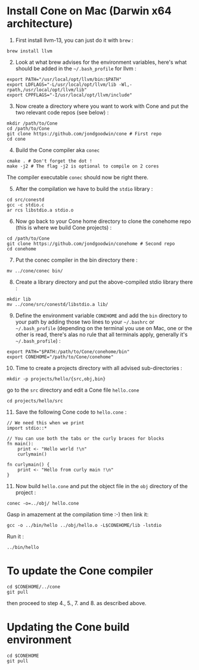 # Install Cone on Mac (Darwin x64 architecture)

1. First install llvm-13, you can just do it with `brew` :

`brew install llvm`

2. Look at what brew advises for the environment variables, here's what should be added in the
`~/.bash_profile` for llvm :

```
export PATH="/usr/local/opt/llvm/bin:$PATH"
export LDFLAGS="-L/usr/local/opt/llvm/lib -Wl,-rpath,/usr/local/opt/llvm/lib"
export CPPFLAGS="-I/usr/local/opt/llvm/include"
```

3. Now create a directory where you want to work with Cone and put the two relevant code repos (see
below) :

```
mkdir /path/to/Cone
cd /path/to/Cone
git clone https://github.com/jondgoodwin/cone # First repo
cd cone
```

4. Build the Cone compiler aka `conec`

```
cmake . # Don't forget the dot !
make -j2 # The flag -j2 is optional to compile on 2 cores
```

The compiler executable `conec` should now be right there.

5. After the compilation we have to build the `stdio` library :

```
cd src/conestd
gcc -c stdio.c
ar rcs libstdio.a stdio.o
```

6. Now go back to your Cone home directory to clone the conehome repo (this is where we build Cone projects) :

```
cd /path/to/Cone
git clone https://github.com/jondgoodwin/conehome # Second repo
cd conehome
```

7. Put the conec compiler in the bin directory there :

`mv ../cone/conec bin/`

8. Create a library directory and  put the above-compiled stdio library there :

```
mkdir lib
mv ../cone/src/conestd/libstdio.a lib/
```

9. Define the environment variable `CONEHOME` and add the `bin` directory to your path by adding those two lines to your `~/.bashrc` or `~/.bash_profile` (depending on the terminal you use on Mac, one or the other is read, there's alas no rule that all terminals apply, generally it's `~/.bash_profile`) :

```
export PATH="$PATH:/path/to/Cone/conehome/bin"
export CONEHOME="/path/to/Cone/conehome"
```

10. Time to create a projects directory with all advised sub-directories :

`mkdir -p projects/hello/{src,obj,bin}`

go to the `src` directory and edit a Cone file `hello.cone`

`cd projects/hello/src`

11. Save the following Cone code to `hello.cone` :

```
// We need this when we print
import stdio::*

// You can use both the tabs or the curly braces for blocks
fn main():
    print <- "Hello world !\n"
    curlymain()

fn curlymain() {
    print <- "Hello from curly main !\n"
}
```

11. Now build `hello.cone` and put the object file in the `obj` directory of the project :

`conec -o=../obj/ hello.cone`

Gasp in amazement at the compilation time :-) then link it:

`gcc -o ../bin/hello ../obj/hello.o -L$CONEHOME/lib -lstdio`

Run it :

`../bin/hello`


# To update the Cone compiler

```
cd $CONEHOME/../cone
git pull
```

then proceed to step 4., 5., 7. and 8. as described above.

# Updating the Cone build environment

```
cd $CONEHOME
git pull
```




